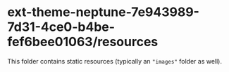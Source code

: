# ext-theme-neptune-7e943989-7d31-4ce0-b4be-fef6bee01063/resources

This folder contains static resources (typically an `"images"` folder as well).
